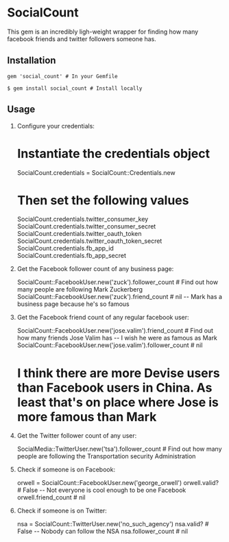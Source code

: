 # SocialCount

This gem is an incredibly ligh-weight wrapper for finding how many facebook friends and twitter followers someone has.

## Installation

    gem 'social_count' # In your Gemfile

    $ gem install social_count # Install locally

## Usage

1) Configure your credentials:

    # Instantiate the credentials object
    SocialCount.credentials = SocialCount::Credentials.new

    # Then set the following values
    SocialCount.credentials.twitter_consumer_key
    SocialCount.credentials.twitter_consumer_secret
    SocialCount.credentials.twitter_oauth_token
    SocialCount.credentials.twitter_oauth_token_secret
    SocialCount.credentials.fb_app_id
    SocialCount.credentials.fb_app_secret

2) Get the Facebook follower count of any business page:

    SocialCount::FacebookUser.new('zuck').follower_count # Find out how many people are following Mark Zuckerberg
    SocialCount::FacebookUser.new('zuck').friend_count # nil -- Mark has a business page because he's so famous

3) Get the Facebook friend count of any regular facebook user:

    SocialCount::FacebookUser.new('jose.valim').friend_count # Find out how many friends Jose Valim has -- I wish he were as famous as Mark
    SocialCount::FacebookUser.new('jose.valim').follower_count # nil
    # I think there are more Devise users than Facebook users in China.  As least that's on place where Jose is more famous than Mark


4) Get the Twitter follower count of any user:

    SocialMedia::TwitterUser.new('tsa').follower_count # Find out how many people are following the Transportation security Administration

5) Check if someone is on Facebook:

    orwell = SocialCount::FacebookUser.new('george_orwell')
    orwell.valid? # False -- Not everyone is cool enough to be one Facebook
    orwell.friend_count # nil

6) Check if someone is on Twitter:

    nsa = SocialCount::TwitterUser.new('no_such_agency')
    nsa.valid? # False -- Nobody can follow the NSA
    nsa.follower_count # nil
